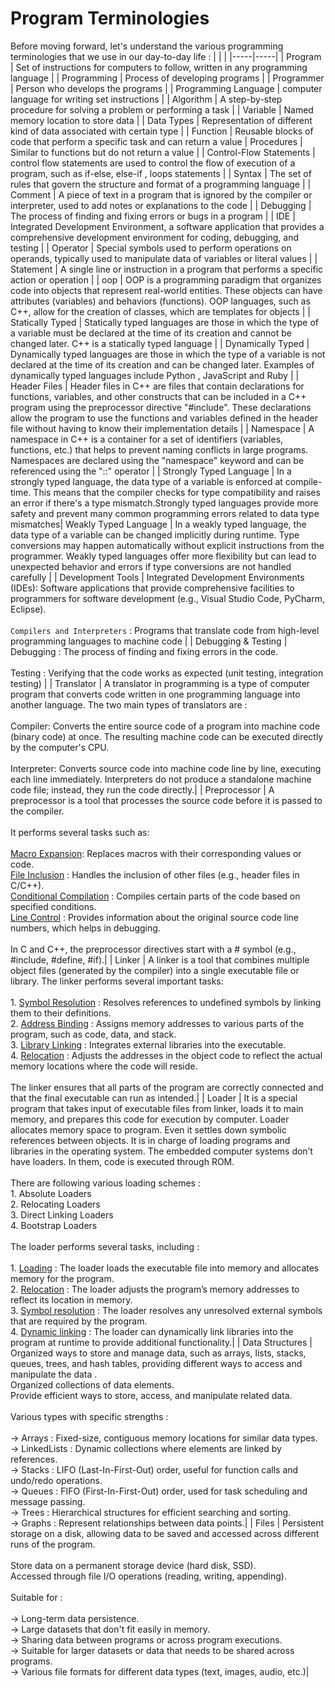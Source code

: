 
# Program Terminologies 

Before moving forward, let's understand the various programming terminologies that we use in our day-to-day life : 
|     |     |
|-----|-----|
| Program | Set of instructions for computers to follow, written in any programming language |
| Programming | Process of developing programs |
| Programmer  | Person who develops the programs |
| Programming Language |  computer language for writing set instructions |
| Algorithm | A step-by-step procedure for solving a problem or performing a task | 
| Variable | Named memory location to store data | 
| Data Types | Representation of different kind of data associated with certain type |
| Function | Reusable blocks of code that perform a specific task and can return a value | 
Procedures | Similar to functions but do not return a value | 
| Control-Flow Statements | control flow statements are used to control the flow of execution of a program, such as if-else, else-if , loops statements |
| Syntax | The set of rules that govern the structure and format of a programming language |
| Comment | A piece of text in a program that is ignored by the compiler or interpreter, used to add notes or explanations to the code | 
| Debugging | The process of finding and fixing errors or bugs in a program | 
| IDE | Integrated Development Environment, a software application that provides a comprehensive development environment for coding, debugging, and testing | 
| Operator | Special symbols used to perform operations on operands, typically used to manipulate data of variables or literal values |
| Statement | A single line or instruction in a program that performs a specific action or operation |
| oop | OOP is a programming paradigm that organizes code into objects that represent real-world entities. These objects can have attributes (variables) and behaviors (functions). OOP languages, such as C++, allow for the creation of classes, which are templates for objects | 
| Statically Typed | Statically typed languages are those in which the type of a variable must be declared at the time of its creation and cannot be changed later. C++ is a statically typed language | 
| Dynamically Typed | Dynamically typed languages are those in which the type of a variable is not declared at the time of its creation and can be changed later. Examples of dynamically typed languages include Python , JavaScript and Ruby | 
| Header Files | Header files in C++ are files that contain declarations for functions, variables, and other constructs that can be included in a C++ program using the preprocessor directive "#include". These declarations allow the program to use the functions and variables defined in the header file without having to know their implementation details |
| Namespace | A namespace in C++ is a container for a set of identifiers (variables, functions, etc.) that helps to prevent naming conflicts in large programs. Namespaces are declared using the "namespace" keyword and can be referenced using the "::" operator | 
| Strongly Typed Language | In a strongly typed language, the data type of a variable is enforced at compile-time. This means that the compiler checks for type compatibility and raises an error if there's a type mismatch.Strongly typed languages provide more safety and prevent many common programming errors related to data type mismatches|
Weakly Typed Language | In a weakly typed language, the data type of a variable can be changed implicitly during runtime. Type conversions may happen automatically without explicit instructions from the programmer. Weakly typed languages offer more flexibility but can lead to unexpected behavior and errors if type conversions are not handled carefully |
| Development Tools | Integrated Development Environments (IDEs): Software applications that provide comprehensive facilities to programmers for software development (e.g., Visual Studio Code, PyCharm, Eclipse).<br><br> `Compilers and Interpreters` : Programs that translate code from high-level programming languages to machine code | 
| Debugging & Testing | Debugging : The process of finding and fixing errors in the code.<br><br>Testing : Verifying that the code works as expected (unit testing, integration testing) |
| Translator | A translator in programming is a type of computer program that converts code written in one programming language into another language. The two main types of translators are :<br><br>Compiler: Converts the entire source code of a program into machine code (binary code) at once. The resulting machine code can be executed directly by the computer's CPU.<br><br>Interpreter: Converts source code into machine code line by line, executing each line immediately. Interpreters do not produce a standalone machine code file; instead, they run the code directly.|
| Preprocessor | A preprocessor is a tool that processes the source code before it is passed to the compiler.<br><br>It performs several tasks such as:<br><br><u>Macro Expansion</u>: Replaces macros with their corresponding values or code.<br><u>File Inclusion</u> : Handles the inclusion of other files (e.g., header files in C/C++).<br><u>Conditional Compilation</u> : Compiles certain parts of the code based on specified conditions.<br><u>Line Control</u> : Provides information about the original source code line numbers, which helps in debugging.<br><br>In C and C++, the preprocessor directives start with a # symbol (e.g., #include, #define, #if).|
| Linker | A linker is a tool that combines multiple object files (generated by the compiler) into a single executable file or library. The linker performs several important tasks:<br><br>1. <u>Symbol Resolution</u> : Resolves references to undefined symbols by linking them to their definitions.<br>2. <u>Address Binding</u> : Assigns memory addresses to various parts of the program, such as code, data, and stack.<br>3. <u>Library Linking</u> : Integrates external libraries into the executable.<br>4. <u>Relocation</u> : Adjusts the addresses in the object code to reflect the actual memory locations where the code will reside.<br><br>The linker ensures that all parts of the program are correctly connected and that the final executable can run as intended.|
| Loader | It is a special program that takes input of executable files from linker, loads it to main memory, and prepares this code for execution by computer. Loader allocates memory space to program. Even it settles down symbolic references between objects. It is in charge of loading programs and libraries in the operating system. The embedded computer systems don’t have loaders. In them, code is executed through ROM.<br><br>There are following various loading schemes :<br>1. Absolute Loaders<br>2. Relocating Loaders<br>3. Direct Linking Loaders<br>4. Bootstrap Loaders<br><br>The loader performs several tasks, including :<br><br>1. <u>Loading</u> : The loader loads the executable file into memory and allocates memory for the program.<br>2. <u>Relocation</u> : The loader adjusts the program’s memory addresses to reflect its location in memory.<br>3. <u>Symbol resolution</u> : The loader resolves any unresolved external symbols that are required by the program.<br>4. <u>Dynamic linking</u> : The loader can dynamically link libraries into the program at runtime to provide additional functionality.|
| Data Structures | Organized ways to store and manage data, such as arrays, lists, stacks, queues, trees, and hash tables, providing different ways to access and manipulate the data .<br>Organized collections of data elements.<br>Provide efficient ways to store, access, and manipulate related data.<br><br>Various types with specific strengths : <br><br> → Arrays : Fixed-size, contiguous memory locations for similar data types.<br> → LinkedLists : Dynamic collections where elements are linked by references.<br> → Stacks : LIFO (Last-In-First-Out) order, useful for function calls and undo/redo operations.<br> → Queues : FIFO (First-In-First-Out) order, used for task scheduling and message passing.<br> → Trees : Hierarchical structures for efficient searching and sorting.<br> → Graphs : Represent relationships between data points.|
| Files | Persistent storage on a disk, allowing data to be saved and accessed across different runs of the program. <br><br>Store data on a permanent storage device (hard disk, SSD).<br>Accessed through file I/O operations (reading, writing, appending).<br><br>Suitable for :<br><br> → Long-term data persistence.<br> → Large datasets that don't fit easily in memory.<br> → Sharing data between programs or across program executions.<br> → Suitable for larger datasets or data that needs to be shared across programs.<br> → Various file formats for different data types (text, images, audio, etc.)|



